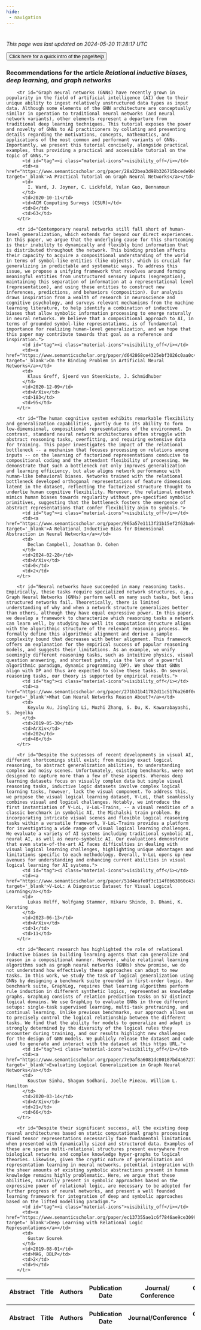 ```yaml
---
hide:
 - navigation
---
```

<!DOCTYPE html>
#
<html lang="en">
<head>
  <meta charset="utf-8">
</head>

<body>
  <p>
  <i class="footer">This page was last updated on 2024-05-20 11:28:17 UTC</i>
  </p>
  
  <div class="note info" onclick="startIntro()">
    <p>
      <button type="button" class="buttons">
        <div style="display: flex; align-items: center;">
        Click here for a quick intro of the page! <i class="material-icons">help</i>
        </div>
      </button>
    </p>
  </div>

  <p>
  <h3 data-intro='Recommendations for the article'>
    Recommendations for the article <i>Relational inductive biases, deep learning, and graph networks</i>
  </h3>
  <table id="table1" class="display wrap" style="width:100%">
  <thead>
    <tr>
        <th data-intro='Click to view the abstract (if available)'>Abstract</th>
        <th>Title</th>
        <th>Authors</th>
        <th>Publication Date</th>
        <th>Journal/ Conference</th>
        <th>Citation count</th>
        <th data-intro='Highest h-index among the authors'>Highest h-index</th>
    </tr>
  </thead>
  <tbody>
    
        <tr id="Graph neural networks (GNNs) have recently grown in popularity in the field of artificial intelligence (AI) due to their unique ability to ingest relatively unstructured data types as input data. Although some elements of the GNN architecture are conceptually similar in operation to traditional neural networks (and neural network variants), other elements represent a departure from traditional deep learning techniques. This tutorial exposes the power and novelty of GNNs to AI practitioners by collating and presenting details regarding the motivations, concepts, mathematics, and applications of the most common and performant variants of GNNs. Importantly, we present this tutorial concisely, alongside practical examples, thus providing a practical and accessible tutorial on the topic of GNNs.">
          <td id="tag"><i class="material-icons">visibility_off</i></td>
          <td><a href="https://www.semanticscholar.org/paper/28a22bea3d98b326715bcede9b0216d3f788e1b8" target='_blank'>A Practical Tutorial on Graph Neural Networks</a></td>
          <td>
            I. Ward, J. Joyner, C. Lickfold, Yulan Guo, Bennamoun
          </td>
          <td>2020-10-11</td>
          <td>ACM Computing Surveys (CSUR)</td>
          <td>8</td>
          <td>63</td>
        </tr>
    
        <tr id="Contemporary neural networks still fall short of human-level generalization, which extends far beyond our direct experiences. In this paper, we argue that the underlying cause for this shortcoming is their inability to dynamically and flexibly bind information that is distributed throughout the network. This binding problem affects their capacity to acquire a compositional understanding of the world in terms of symbol-like entities (like objects), which is crucial for generalizing in predictable and systematic ways. To address this issue, we propose a unifying framework that revolves around forming meaningful entities from unstructured sensory inputs (segregation), maintaining this separation of information at a representational level (representation), and using these entities to construct new inferences, predictions, and behaviors (composition). Our analysis draws inspiration from a wealth of research in neuroscience and cognitive psychology, and surveys relevant mechanisms from the machine learning literature, to help identify a combination of inductive biases that allow symbolic information processing to emerge naturally in neural networks. We believe that a compositional approach to AI, in terms of grounded symbol-like representations, is of fundamental importance for realizing human-level generalization, and we hope that this paper may contribute towards that goal as a reference and inspiration.">
          <td id="tag"><i class="material-icons">visibility_off</i></td>
          <td><a href="https://www.semanticscholar.org/paper/d642868ce4325ebf3026c0aa0c497a079f112a8d" target='_blank'>On the Binding Problem in Artificial Neural Networks</a></td>
          <td>
            Klaus Greff, Sjoerd van Steenkiste, J. Schmidhuber
          </td>
          <td>2020-12-09</td>
          <td>ArXiv</td>
          <td>183</td>
          <td>95</td>
        </tr>
    
        <tr id="The human cognitive system exhibits remarkable flexibility and generalization capabilities, partly due to its ability to form low-dimensional, compositional representations of the environment. In contrast, standard neural network architectures often struggle with abstract reasoning tasks, overfitting, and requiring extensive data for training. This paper investigates the impact of the relational bottleneck -- a mechanism that focuses processing on relations among inputs -- on the learning of factorized representations conducive to compositional coding and the attendant flexibility of processing. We demonstrate that such a bottleneck not only improves generalization and learning efficiency, but also aligns network performance with human-like behavioral biases. Networks trained with the relational bottleneck developed orthogonal representations of feature dimensions latent in the dataset, reflecting the factorized structure thought to underlie human cognitive flexibility. Moreover, the relational network mimics human biases towards regularity without pre-specified symbolic primitives, suggesting that the bottleneck fosters the emergence of abstract representations that confer flexibility akin to symbols.">
          <td id="tag"><i class="material-icons">visibility_off</i></td>
          <td><a href="https://www.semanticscholar.org/paper/965a57e1113f21b15ef2f62ba94f4e3db890e68c" target='_blank'>A Relational Inductive Bias for Dimensional Abstraction in Neural Networks</a></td>
          <td>
            Declan Campbell, Jonathan D. Cohen
          </td>
          <td>2024-02-28</td>
          <td>ArXiv</td>
          <td>0</td>
          <td>2</td>
        </tr>
    
        <tr id="Neural networks have succeeded in many reasoning tasks. Empirically, these tasks require specialized network structures, e.g., Graph Neural Networks (GNNs) perform well on many such tasks, but less structured networks fail. Theoretically, there is limited understanding of why and when a network structure generalizes better than others, although they have equal expressive power. In this paper, we develop a framework to characterize which reasoning tasks a network can learn well, by studying how well its computation structure aligns with the algorithmic structure of the relevant reasoning process. We formally define this algorithmic alignment and derive a sample complexity bound that decreases with better alignment. This framework offers an explanation for the empirical success of popular reasoning models, and suggests their limitations. As an example, we unify seemingly different reasoning tasks, such as intuitive physics, visual question answering, and shortest paths, via the lens of a powerful algorithmic paradigm, dynamic programming (DP). We show that GNNs align with DP and thus are expected to solve these tasks. On several reasoning tasks, our theory is supported by empirical results.">
          <td id="tag"><i class="material-icons">visibility_off</i></td>
          <td><a href="https://www.semanticscholar.org/paper/271b31b41782d11c5176a260f0ecdf2611b21e77" target='_blank'>What Can Neural Networks Reason About?</a></td>
          <td>
            Keyulu Xu, Jingling Li, Mozhi Zhang, S. Du, K. Kawarabayashi, S. Jegelka
          </td>
          <td>2019-05-30</td>
          <td>ArXiv</td>
          <td>202</td>
          <td>46</td>
        </tr>
    
        <tr id="Despite the successes of recent developments in visual AI, different shortcomings still exist; from missing exact logical reasoning, to abstract generalization abilities, to understanding complex and noisy scenes. Unfortunately, existing benchmarks, were not designed to capture more than a few of these aspects. Whereas deep learning datasets focus on visually complex data but simple visual reasoning tasks, inductive logic datasets involve complex logical learning tasks, however, lack the visual component. To address this, we propose the visual logical learning dataset, V-LoL, that seamlessly combines visual and logical challenges. Notably, we introduce the first instantiation of V-LoL, V-LoL-Trains, -- a visual rendition of a classic benchmark in symbolic AI, the Michalski train problem. By incorporating intricate visual scenes and flexible logical reasoning tasks within a versatile framework, V-LoL-Trains provides a platform for investigating a wide range of visual logical learning challenges. We evaluate a variety of AI systems including traditional symbolic AI, neural AI, as well as neuro-symbolic AI. Our evaluations demonstrate that even state-of-the-art AI faces difficulties in dealing with visual logical learning challenges, highlighting unique advantages and limitations specific to each methodology. Overall, V-LoL opens up new avenues for understanding and enhancing current abilities in visual logical learning for AI systems.">
          <td id="tag"><i class="material-icons">visibility_off</i></td>
          <td><a href="https://www.semanticscholar.org/paper/51d4eafe0f3c114f0b63060c43af4c02c0d71214" target='_blank'>V-LoL: A Diagnostic Dataset for Visual Logical Learning</a></td>
          <td>
            Lukas Helff, Wolfgang Stammer, Hikaru Shindo, D. Dhami, K. Kersting
          </td>
          <td>2023-06-13</td>
          <td>ArXiv</td>
          <td>1</td>
          <td>11</td>
        </tr>
    
        <tr id="Recent research has highlighted the role of relational inductive biases in building learning agents that can generalize and reason in a compositional manner. However, while relational learning algorithms such as graph neural networks (GNNs) show promise, we do not understand how effectively these approaches can adapt to new tasks. In this work, we study the task of logical generalization using GNNs by designing a benchmark suite grounded in first-order logic. Our benchmark suite, GraphLog, requires that learning algorithms perform rule induction in different synthetic logics, represented as knowledge graphs. GraphLog consists of relation prediction tasks on 57 distinct logical domains. We use GraphLog to evaluate GNNs in three different setups: single-task supervised learning, multi-task pretraining, and continual learning. Unlike previous benchmarks, our approach allows us to precisely control the logical relationship between the different tasks. We find that the ability for models to generalize and adapt is strongly determined by the diversity of the logical rules they encounter during training, and our results highlight new challenges for the design of GNN models. We publicly release the dataset and code used to generate and interact with the dataset at this https URL.">
          <td id="tag"><i class="material-icons">visibility_off</i></td>
          <td><a href="https://www.semanticscholar.org/paper/7e9af8a6081dc00187bd4a6727751d1721bd7816" target='_blank'>Evaluating Logical Generalization in Graph Neural Networks</a></td>
          <td>
            Koustuv Sinha, Shagun Sodhani, Joelle Pineau, William L. Hamilton
          </td>
          <td>2020-03-14</td>
          <td>ArXiv</td>
          <td>21</td>
          <td>66</td>
        </tr>
    
        <tr id="Despite their significant success, all the existing deep neural architectures based on static computational graphs processing fixed tensor representations necessarily face fundamental limitations when presented with dynamically sized and structured data. Examples of these are sparse multi-relational structures present everywhere from biological networks and complex knowledge hyper-graphs to logical theories. Likewise, given the cryptic nature of generalization and representation learning in neural networks, potential integration with the sheer amounts of existing symbolic abstractions present in human knowledge remains highly problematic. Here, we argue that these abilities, naturally present in symbolic approaches based on the expressive power of relational logic, are necessary to be adopted for further progress of neural networks, and present a well founded learning framework for integration of deep and symbolic approaches based on the lifted modelling paradigm.">
          <td id="tag"><i class="material-icons">visibility_off</i></td>
          <td><a href="https://www.semanticscholar.org/paper/ec137355ae1c6f7846ae9ce3099574812a9cfa47" target='_blank'>Deep Learning with Relational Logic Representations</a></td>
          <td>
            Gustav Sourek
          </td>
          <td>2019-08-01</td>
          <td>MAG, DBLP</td>
          <td>2</td>
          <td>9</td>
        </tr>
    
  </tbody>
  <tfoot>
    <tr>
        <th>Abstract</th>
        <th>Title</th>
        <th>Authors</th>
        <th>Publication Date</th>
        <th>Journal/Conference</th>
        <th>Citation count</th>
        <th>Highest h-index</th>
    </tr>
  </tfoot>
  </table>
  </p>

</body>

<script>
var dataTableOptions = {
        initComplete: function () {
        this.api()
            .columns()
            .every(function () {
                let column = this;
 
                // Create select element
                let select = document.createElement('select');
                select.add(new Option(''));
                column.footer().replaceChildren(select);
 
                // Apply listener for user change in value
                select.addEventListener('change', function () {
                    column
                        .search(select.value, {exact: true})
                        .draw();
                });

                // keep the width of the select element same as the column
                select.style.width = '100%';
 
                // Add list of options
                column
                    .data()
                    .unique()
                    .sort()
                    .each(function (d, j) {
                        select.add(new Option(d));
                    });
            });
    },
    scrollX: false,
    scrollCollapse: true,
    paging: true,
    fixedColumns: true,
    columnDefs: [
        {"className": "dt-center", "targets": "_all"},
        // set width for both columns 0 and 1 as 25%
        { width: '5%', targets: 0 },
        { width: '25%', targets: 1 },
        { width: '20%', targets: 2 },
        { width: '10%', targets: 3 },
        { width: '20%', targets: 4 }

      ],
    pageLength: 10,
    layout: {
        topStart: {
            buttons: ['copy', 'csv', 'excel', 'pdf', 'print']
        }
    }
  }
  new DataTable('#table1', dataTableOptions);
  
  var table = $('#table1').DataTable();
  $('#table1 tbody').on('click', 'td:first-child', function () {
    var tr = $(this).closest('tr');
    var row = table.row( tr );

    var rowId = tr.attr('id');
    // alert(rowId);

    if (row.child.isShown()) {
      // This row is already open - close it.
      row.child.hide();
      tr.removeClass('shown');
      tr.find('td:first-child').html('<i class="material-icons">visibility_off</i>');
    } else {
      // Open row.
      // row.child('foo').show();
      var content = '<div class="child-row-content"><strong>Abstract:</strong> ' + rowId + '</div>';
      row.child(content).show();
      tr.addClass('shown');
      tr.find('td:first-child').html('<i class="material-icons">visibility</i>');
    }
  });
</script>
<style>
  .child-row-content {
    text-align: justify;
    text-justify: inter-word;
    word-wrap: break-word; /* Ensure long words are broken */
    white-space: normal; /* Ensure text wraps to the next line */
    max-width: 100%; /* Ensure content does not exceed the table width */
    padding: 10px; /* Optional: add some padding for better readability */
    /* font size */
    font-size: small;
  }
</style>
</html>